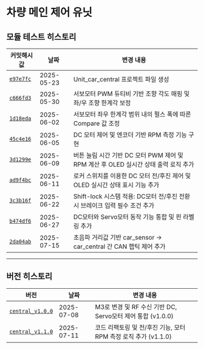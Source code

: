 # 차량 메인 제어 유닛

## 모듈 테스트 히스토리

| 커밋해시값 | 날짜 | 변경 내용 |
|-----|------|------|
| [`e97e7fc`](https://github.com/YeonsuJ/Car_control_project/commit/e97e7fc52aa7a19635b8d633540d07a471143fa9) | 2025-05-23 | Unit_car_central 프로젝트 파일 생성 |
| [`c666fd3`](https://github.com/YeonsuJ/Car_control_project/commit/c666fd3a62c6b6f6c9f868a21637e81b8ca79b3c) | 2025-05-30 | 서보모터 PWM 듀티비 기반 조향 각도 매핑 및 좌/우 조향 한계각 보정 |
| [`1d18eda`](https://github.com/YeonsuJ/Car_control_project/commit/1d18eda88c05c9aac707a6153e64591776d5ae05) | 2025-06-02 | 서보모터 좌우 한계각 범위 내의 펄스 폭에 따른 Compare 값 조정 |
| [`45c4e16`](https://github.com/YeonsuJ/Car_control_project/commit/45c4e164ce43241788da8687f2dbf96ccc241a7f) | 2025-06-05 | DC 모터 제어 및 엔코더 기반 RPM 측정 기능 구현 |
| [`3d1299e`](https://github.com/YeonsuJ/Car_control_project/commit/3d1299e5b8503f3396420f090a27b58ee6edd679) | 2025-06-09 | 버튼 눌림 시간 기반 DC 모터 PWM 제어 및 RPM 계산 후 OLED 실시간 상태 출력 로직 추가 |
| [`ad9f4bc`](https://github.com/YeonsuJ/Car_control_project/commit/ad9f4bc341844dbb1dcecefefb23643b87a2f076) | 2025-06-11 | 로커 스위치를 이용한 DC 모터 전/후진 제어 및 OLED 실시간 상태 표시 기능 추가|
| [`3c3b16f`](https://github.com/YeonsuJ/Car_control_project/commit/3c3b16f653379466fd9c0d39f7b53c472481e6a6) | 2025-06-22 | Shift-lock 시스템 적용: DC모터 전/후진 전환 시 브레이크 입력 필수 조건 추가|
| [`b474df6`](https://github.com/YeonsuJ/Car_control_project/commit/b474df67b9a24d75a08725cf00dbaa94170cabac) | 2025-06-27 | DC모터와 Servo모터 동작 기능 통합 및 핀 라벨링 추가|
| [`2da04ab`](https://github.com/YeonsuJ/Car_control_project/commit/2da04ab6ffaecc1a9f892ea96c2d268be7718beb) | 2025-07-15 | 초음파 거리값 기반 car_sensor → car_central 간 CAN 햅틱 제어 추가|

---

## 버전 히스토리
| 버전 | 날짜 | 변경 내용 |
|----------|--------------|-----------|
| [`central_v1.0.0`](https://github.com/YeonsuJ/Car_control_project/commit/087c00a452b5e8d1e8889b24831789548ee6a3f0) | 2025-07-08 | M3로 변경 및 RF 수신 기반 DC, Servo모터 제어 통합 (v1.0.0)|
| [`central_v1.1.0`](https://github.com/YeonsuJ/Car_control_project/commit/94a4a332562ac80192bba8cc971c298cab48cbfd) | 2025-07-11 | 코드 리팩토링 및 전/후진 기능, 모터 RPM 측정 로직 추가 (v1.1.0)|
